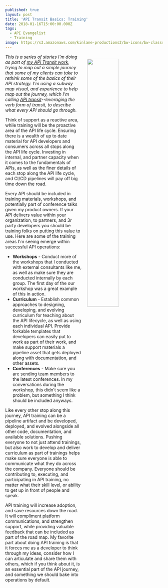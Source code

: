 ```yaml
---
published: true
layout: post
title: 'API Transit Basics: Training'
date: 2018-01-16T15:00:00.000Z
tags:
  - API Evangelist
  - Training
image: https://s3.amazonaws.com/kinlane-productions2/bw-icons/bw-classroom-api.png
---
```

<p><img src="https://s3.amazonaws.com/kinlane-productions2/bw-icons/bw-classroom-api.png" width="45%" align="right" style="padding: 15px;" /></p>

_This is a series of stories I'm doing as part of [my API Transit work](http://basics.apievangelist.com/), trying to map out a simple journey that some of my clients can take to rethink some of the basics of their API strategy. I'm using a subway map visual, and experience to help map out the journey, which I'm calling [API transit](http://basics.apievangelist.com/)--leveraging the verb form of transit, to describe what every API should go through._

Think of support as a reactive area, while training will be the proactive area of the API life cycle. Ensuring there is a wealth of up to date material for API developers and consumers across all stops along the API life cycle. Investing in internal, and partner capacity when it comes to the fundamentals of APIs, as well as the finer details of each stop along the API life cycle, and CI/CD pipelines will pay off big time down the road.

Every API should be included in training materials, workshops, and potentially part of conference talks given my product owners. If your API delivers value within your organization, to partners, and 3r party developers you should be training folks on putting this value to use. Here are some of the training areas I'm seeing emerge within successful API operations:

- **Workshops** - Conduct more of the workshops that I conducted with external consultants like me, as well as make sure they are conducted internally by each group. The first day of the our workshop was a great example of this in action.
- **Curriculum** - Establish common approaches to designing, developing, and evolving curriculum for teaching about the API lifecycle, as well as using each individual API. Provide forkable templates that developers can easily put to work as part of their work, and make support materials a pipeline asset that gets deployed along with documentation, and other assets.
- **Conferences** - Make sure you are sending team members to the latest conferences. In my conversations during the workshop, this didn’t seem like a problem, but something I think should be included anyways.

Like every other stop along this journey, API training can be a pipeline artifact and be developed, deployed, and evolved alongside all other code, documentation, and available solutions. Pushing everyone to not just attend trainings, but also work to develop and deliver curriculum as part of trainings helps make sure everyone is able to communicate what they do across the company. Everyone should be contributing to, executing, and participating in API training, no matter what their skill level, or ability to get up in front of people and speak.

API training will increase adoption, and save resources down the road. It will compliment platform communications, and strengthen support, while providing valuable feedback that can be included as part of the road map. My favorite part about doing API training is that it forces me as a developer to think through my ideas, consider how I can articulate and share them with others, which if you think about it, is an essential part of the API journey, and something we should bake into operations by default.
